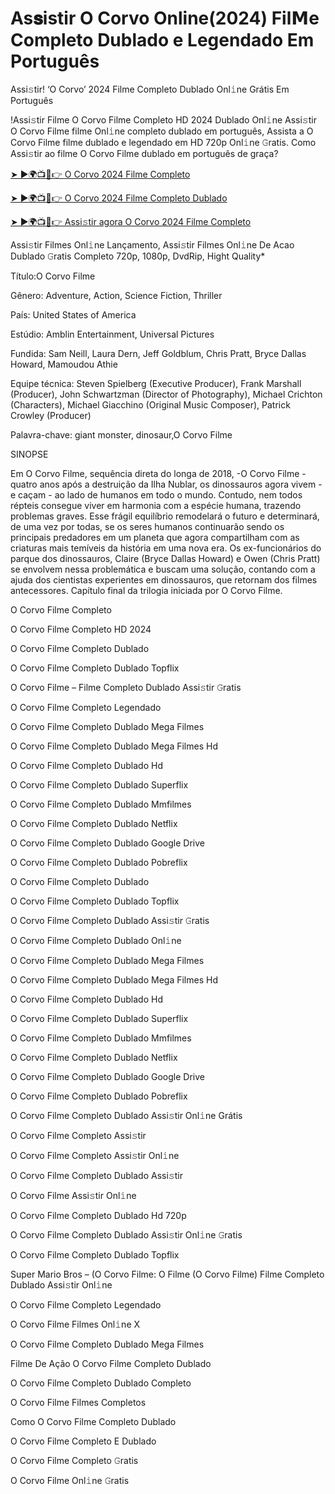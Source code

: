 # As𝐬istir O Corvo Online(2024) Fil𝗠e Completo Dublado e Legendado Em Português
Assi𝚜tir! ‘O Corvo’ 2024 Filme Completo Dublado Onl𝚒ne Grátis Em Português

!Assi𝚜tir Filme O Corvo Filme Completo HD 2024 Dublado Onl𝚒ne Assi𝚜tir O Corvo Filme filme Onl𝚒ne completo dublado em português, Assista a O Corvo Filme filme dublado e legendado em HD 720p Onl𝚒ne 𝙶ratis. Como Assi𝚜tir ao filme O Corvo Filme dublado em português de graça?

[➤ ►🌍📺📱👉 O Corvo 2024 Filme Completo](https://t.co/Jo5SkKjPa4)

[➤ ►🌍📺📱👉 O Corvo 2024 Filme Completo Dublado](https://t.co/Jo5SkKjPa4)

[➤ ►🌍📺📱👉 Assi𝚜tir agora O Corvo 2024 Filme Completo](https://t.co/Jo5SkKjPa4)

Assi𝚜tir Filmes Onl𝚒ne Lançamento, Assi𝚜tir Filmes Onl𝚒ne De Acao Dublado 𝙶ratis Completo 720p, 1080p, DvdRip, Hight Quality*



Título:O Corvo Filme



Gênero: Adventure, Action, Science Fiction, Thriller



País: United States of America



Estúdio: Amblin Entertainment, Universal Pictures



Fundida: Sam Neill, Laura Dern, Jeff Goldblum, Chris Pratt, Bryce Dallas Howard, Mamoudou Athie



Equipe técnica: Steven Spielberg (Executive Producer), Frank Marshall (Producer), John Schwartzman (Director of Photography), Michael Crichton (Characters), Michael Giacchino (Original Music Composer), Patrick Crowley (Producer)



Palavra-chave: giant monster, dinosaur,O Corvo Filme



SINOPSE



Em O Corvo Filme, sequência direta do longa de 2018, -O Corvo Filme - quatro anos após a destruição da Ilha Nublar, os dinossauros agora vivem - e caçam - ao lado de humanos em todo o mundo. Contudo, nem todos répteis consegue viver em harmonia com a espécie humana, trazendo problemas graves. Esse frágil equilíbrio remodelará o futuro e determinará, de uma vez por todas, se os seres humanos continuarão sendo os principais predadores em um planeta que agora compartilham com as criaturas mais temíveis da história em uma nova era. Os ex-funcionários do parque dos dinossauros, Claire (Bryce Dallas Howard) e Owen (Chris Pratt) se envolvem nessa problemática e buscam uma solução, contando com a ajuda dos cientistas experientes em dinossauros, que retornam dos filmes antecessores. Capítulo final da trilogia iniciada por O Corvo Filme.



O Corvo Filme Completo



O Corvo Filme Completo HD 2024



O Corvo Filme Completo Dublado



O Corvo Filme Completo Dublado Topflix



O Corvo Filme – Filme Completo Dublado Assi𝚜tir 𝙶ratis



O Corvo Filme Completo Legendado



O Corvo Filme Completo Dublado Mega Filmes



O Corvo Filme Completo Dublado Mega Filmes Hd



O Corvo Filme Completo Dublado Hd



O Corvo Filme Completo Dublado Superflix



O Corvo Filme Completo Dublado Mmfilmes



O Corvo Filme Completo Dublado Netflix



O Corvo Filme Completo Dublado Google Drive



O Corvo Filme Completo Dublado Pobreflix



O Corvo Filme Completo Dublado



O Corvo Filme Completo Dublado Topflix



O Corvo Filme Completo Dublado Assi𝚜tir 𝙶ratis



O Corvo Filme Completo Dublado Onl𝚒ne



O Corvo Filme Completo Dublado Mega Filmes



O Corvo Filme Completo Dublado Mega Filmes Hd



O Corvo Filme Completo Dublado Hd



O Corvo Filme Completo Dublado Superflix



O Corvo Filme Completo Dublado Mmfilmes



O Corvo Filme Completo Dublado Netflix



O Corvo Filme Completo Dublado Google Drive



O Corvo Filme Completo Dublado Pobreflix



O Corvo Filme Completo Dublado Assi𝚜tir Onl𝚒ne Grátis



O Corvo Filme Completo Assi𝚜tir



O Corvo Filme Completo Assi𝚜tir Onl𝚒ne



O Corvo Filme Completo Dublado Assi𝚜tir



O Corvo Filme Assi𝚜tir Onl𝚒ne



O Corvo Filme Completo Dublado Hd 720p



O Corvo Filme Completo Dublado Assi𝚜tir Onl𝚒ne 𝙶ratis



O Corvo Filme Completo Dublado Topflix



Super Mario Bros – (O Corvo Filme: O Filme (O Corvo Filme) Filme Completo Dublado Assi𝚜tir Onl𝚒ne



O Corvo Filme Completo Legendado



O Corvo Filme Filmes Onl𝚒ne X



O Corvo Filme Completo Dublado Mega Filmes



Filme De Ação O Corvo Filme Completo Dublado



O Corvo Filme Completo Dublado Completo



O Corvo Filme Filmes Completos



Como O Corvo Filme Completo Dublado



O Corvo Filme Completo E Dublado



O Corvo Filme Completo 𝙶ratis



O Corvo Filme Onl𝚒ne 𝙶ratis
